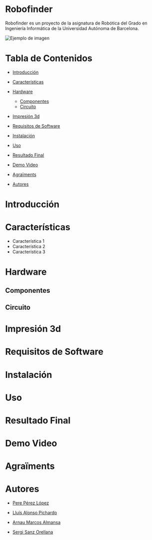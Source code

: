 # Robofinder

Robofinder es un proyecto de la asignatura de Robótica del Grado en Ingeniería Informática de la Universidad Autónoma de Barcelona.

![Ejemplo de imagen](images/ejemplo.jpg)

# Tabla de Contenidos
- [Introducción](#introducción)
- [Características](#características)
- [Hardware](#hardware)
    - [Componentes](#componentes)
    - [Circuito](#circuito)

- [Impresión 3d](#impresión-3d)  
- [Requisitos de Software](#requisitos-de-software)
- [Instalación](#instalación)
- [Uso](#uso)
- [Resultado Final](#resultado-final)
- [Demo Video](#demo-video)
- [Agraïments](agraïments)
- [Autores](#autores)

# Introducción


# Características

- Característica 1
- Característica 2
- Característica 3

# Hardware
## Componentes

## Circuito


# Impresión 3d


# Requisitos de Software


# Instalación

# Uso

# Resultado Final


# Demo Video


# Agraïments


# Autores
- [Pere Pérez López](https://github.com/Pachi23)

- [Lluís Alonso Pichardo](https://github.com/)

- [Arnau Marcos Almansa](https://github.com/ArnauMarcosAlmansa)

- [Sergi Sanz Orellana](https://github.com/nombre-de-usuario)

